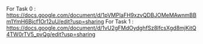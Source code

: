 For Task 0 : https://docs.google.com/document/d/1pVMPlaFH9xzvQDBJOMeMAwnmBBm1YmH6Bjcf1Or12uU/edit?usp=sharing
For Task 1 : https://docs.google.com/document/d/1vU2gFMdOydghfSz8lfcsXgd8mjKitQ4TW0rTV5_pvQg/edit?usp=sharing
